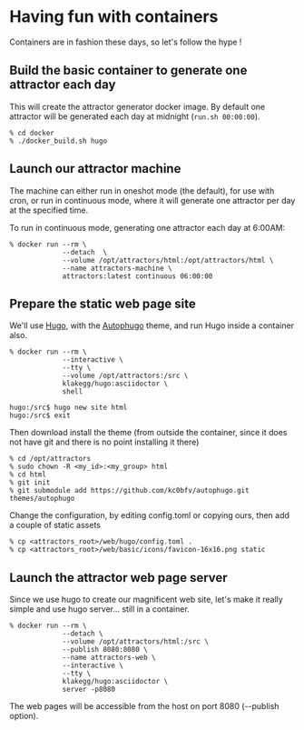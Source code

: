 # Having fun with containers
Containers are in fashion these days, so let's follow the hype !

## Build the basic container to generate one attractor each day
This will create the attractor generator docker image.
By default one attractor will be generated each day at midnight (`run.sh 00:00:00`).

```
% cd docker
% ./docker_build.sh hugo
```

## Launch our attractor machine
The machine can either run in oneshot mode (the default), for use with cron, or
run in continuous mode, where it will generate one attractor per day at the specified
time.

To run in continuous mode, generating one attractor each day at 6:00AM:

```
% docker run --rm \
             --detach  \
             --volume /opt/attractors/html:/opt/attractors/html \
             --name attractors-machine \
             attractors:latest continuous 06:00:00
```

## Prepare the static web page site
We'll use [Hugo](https://gohugo.io/), with the [Autophugo](https://github.com/kc0bfv/autophugo) theme, and run Hugo inside a container
also.

```
% docker run --rm \
             --interactive \
             --tty \
             --volume /opt/attractors:/src \
             klakegg/hugo:asciidoctor \
             shell

hugo:/src$ hugo new site html
hugo:/src$ exit
```

Then download install the theme (from outside the container, since it does not have git
and there is no point installing it there)

```
% cd /opt/attractors
% sudo chown -R <my_id>:<my_group> html
% cd html
% git init
% git submodule add https://github.com/kc0bfv/autophugo.git themes/autophugo
```

Change the configuration, by editing config.toml or copying ours, then add
a couple of static assets

```
% cp <attractors_root>/web/hugo/config.toml .
% cp <attractors_root>/web/basic/icons/favicon-16x16.png static
```

## Launch the attractor web page server
Since we use hugo to create our magnificent web site, let's make it really simple and use
hugo server... still in a container.
```
% docker run --rm \
             --detach \
             --volume /opt/attractors/html:/src \
             --publish 8080:8080 \ 
             --name attractors-web \
             --interactive \
             --tty \
             klakegg/hugo:asciidoctor \
             server -p8080
```

The web pages will be accessible from the host on port 8080 (--publish option).

